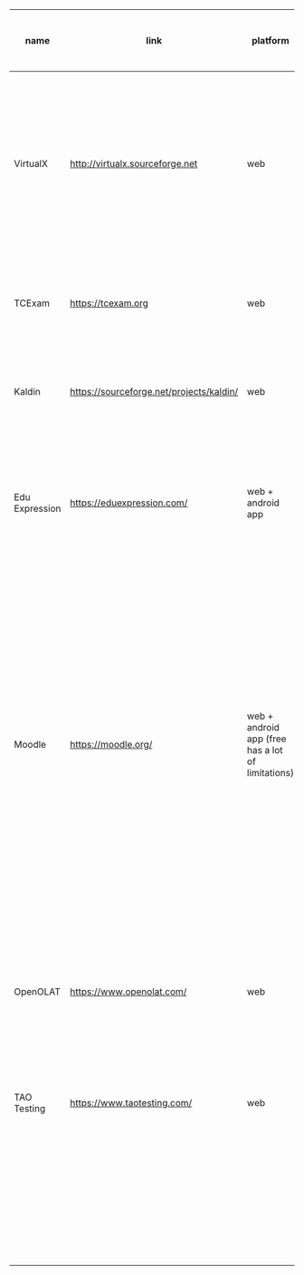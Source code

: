 | name           | link                                     | platform                                          | adapted for mobile | multiple language support | programming languages | support for writing formulas | notifications of scheduled exams | reports, summaries                                  | calendar | document sharing | discussion forum              | homework    | import/export questions and users | questions types                                                                                                                                                                                                                                                                                                                                                                                                                            | notes                                                                                                                          | can generate printable PDF documents | entities                                                                                       | design/UI | demo                                       | questions randomizing | needs to be purchased                                                                               | leaderboard | paid exams (student pays) | various roles (apart from teacher/student) | popularity                                                            |
|----------------|------------------------------------------|---------------------------------------------------|--------------------|---------------------------|-----------------------|------------------------------|----------------------------------|-----------------------------------------------------|----------|------------------|-------------------------------|-------------|-----------------------------------|--------------------------------------------------------------------------------------------------------------------------------------------------------------------------------------------------------------------------------------------------------------------------------------------------------------------------------------------------------------------------------------------------------------------------------------------|--------------------------------------------------------------------------------------------------------------------------------|--------------------------------------|------------------------------------------------------------------------------------------------|-----------|--------------------------------------------|-----------------------|-----------------------------------------------------------------------------------------------------|-------------|---------------------------|--------------------------------------------|-----------------------------------------------------------------------|
| VirtualX       | http://virtualx.sourceforge.net          | web                                               | yes                | yes                       | Ruby                  | yes                          | yes                              | yes, a lot                                          | no       | yes              | yes                           | yes         | yes                               | Multiple Choice, Multle Selection, Fill ups, Yes or No, True or False, Drag and Drop, Image Based, Matching, Hierarchical Ordering, Descriptive, and Feedback questions such as Matrix and Likert                                                                                                                                                                                                                                          | Rudy is not very popular language so may be difficult to develop                                                               | no                                   | subjects, courses, exams, sub-courses                                                          | good      | http://demo.myvirtualx.com/                | yes                   | has paid pro version with more features                                                             | no          | no                        | no                                         | 15 300  search hits, downloads - 2513                                 |
| TCExam         | https://tcexam.org                       | web                                               | yes                | yes                       | PHP/LAMP              | yes                          | no                               | yes                                                 | no       | no               | no                            | no          | yes                               | Multiple Choices, Multle Selection, Text (free answer), Hierarchical Ordering                                                                                                                                                                                                                                                                                                                                                              | -                                                                                                                              | yes                                  | modules and topics                                                                             | very old  | https://www.softaculous.com/demos/TCExam   | yes                   | need to purchase license for commercial usage                                                       | no          | no                        | no                                         | 57 900 search hits, github stars - 359                                |
| Kaldin         | https://sourceforge.net/projects/kaldin/ | web                                               | unknown            | no                        | JSP, Java, JavaScript | unknown                      | yes                              | yes                                                 | no       | no               | no                            | no          | yes                               | Multiple/single choice, true/false, yes/no type questions                                                                                                                                                                                                                                                                                                                                                                                  | not much info about it. they even don't have a site. only code on sourceforge                                                  | unknown                              | questions, exams                                                                               | ok        | not found                                  | yes                   | no                                                                                                  | no          | no                        | no                                         | 34 500 search hits, downloads - 1328                                  |
| Edu Expression | https://eduexpression.com/               | web + android app                                 | yes                | no                        | PHP/LAMP              | no                           | yes                              | yes, a lot                                          | no       | no               | no                            | no          | no                                | Multiple/single choice, true/false, free text, fill blanks                                                                                                                                                                                                                                                                                                                                                                                 | all features listed are for lite version                                                                                       | no                                   | subjects, exams                                                                                | good      | https://demos.zuxus.net/edulite/Completes  | unknown               | yes - 3 paid versions from $29 to $89. The Source code will cost additional of $350 for Android App | yes         | yes                       | no                                         | 199 000 000  search hits, site says "Loved by 1000s of Organizations" |
| Moodle         | https://moodle.org/                      | web + android app (free has a lot of limitations) | yes                | yes                       | PHP/LAMP, Javascript  | yes                          | yes                              | yes, a lot + analytics, personalised learning plans | yes      | yes              | yes, also chats with teachers | yes         | yes                               |     2.1 Calculated     2.2 Calculated multi-choice     2.3 Calculated simple     2.4 Drag and drop into text     2.5 Drag and drop markers     2.6 Drag and drop onto image     2.7 Description     2.8 Essay     2.9 Matching     2.10 Embedded Answers (Cloze Test / Gap Fill)     2.11 Multiple choice     2.12 Short Answer     2.13 Numerical     2.14 Random short-answer matching     2.15 Select missing words     2.16 True/False | it's not only for exams, but also for courses (mainly for courses). very popular - thousands of free community-created plugins | no                                   | courses, chats, external tool, glossary, feedback, forum, lesson, assignment, survey, wiki etc | good      | https://moodle.org/demo                    | yes                   | no if u use community version                                                                       | no          | yes (via plugins)         | yes (manager, parent, privacy officer)     | 55 300 000  search hits, downloads - 18 302                           |
| OpenOLAT       | https://www.openolat.com/                | web                                               | yes                | yes                       | java                  | yes                          | yes                              | yes                                                 | yes      | yes              | yes, chats, blogs             | yes (tasks) | yes                               | single choice, multiple choice, Matrix, Drag&Drop, True/false, Gap text/fill blank, Numerical input, Hottext, Essay, File upload, Drawing                                                                                                                                                                                                                                                                                                  | it's also not only for exams, but also for courses (mainly for courses)                                                        | no                                   | courses, exams, wikis, portoflio, videos, podcasts                                             | good      | demo.olat.org                              | yes                   | no                                                                                                  | no          | yes                       | yes (manager)                              | 60 500 search hits, github stars - 90                                 |
| TAO Testing    | https://www.taotesting.com/              | web                                               | no                 | yes                       | PHP/LAMP              | yes                          | no                               | yes                                                 | no       | no               | no                            | no          | yes                               | choice, order, associate, match, hottext, gap match, slider, extended text                                                                                                                                                                                                                                                                                                                                                                 |                                                                                                                                | no                                   | exams                                                                                          | ok        | https://demo.taotesting.com/tao/Main/login | yes                   | no if u use community version                                                                       | no          | no                        | no                                         | 57 000 000 search hits, github stars - 68                             |
|                |                                          |                                                   |                    |                           |                       |                              |                                  |                                                     |          |                  |                               |             |                                   |                                                                                                                                                                                                                                                                                                                                                                                                                                            |                                                                                                                                |                                      |                                                                                                |           |                                            |                       |                                                                                                     |             |                           |                                            |                                                                       |
|                |                                          |                                                   |                    |                           |                       |                              |                                  |                                                     |          |                  |                               |             |                                   |                                                                                                                                                                                                                                                                                                                                                                                                                                            |                                                                                                                                |                                      |                                                                                                |           |                                            |                       |                                                                                                     |             |                           |                                            |                                                                       |
|                |                                          |                                                   |                    |                           |                       |                              |                                  |                                                     |          |                  |                               |             |                                   |                                                                                                                                                                                                                                                                                                                                                                                                                                            |                                                                                                                                |                                      |                                                                                                |           |                                            |                       |                                                                                                     |             |                           |                                            |                                                                       |
|                |                                          |                                                   |                    |                           |                       |                              |                                  |                                                     |          |                  |                               |             |                                   |                                                                                                                                                                                                                                                                                                                                                                                                                                            |                                                                                                                                |                                      |                                                                                                |           |                                            |                       |                                                                                                     |             |                           |                                            |                                                                       |
|                |                                          |                                                   |                    |                           |                       |                              |                                  |                                                     |          |                  |                               |             |                                   |                                                                                                                                                                                                                                                                                                                                                                                                                                            |                                                                                                                                |                                      |                                                                                                |           |                                            |                       |                                                                                                     |             |                           |                                            |                                                                       |
|                |                                          |                                                   |                    |                           |                       |                              |                                  |                                                     |          |                  |                               |             |                                   |                                                                                                                                                                                                                                                                                                                                                                                                                                            |                                                                                                                                |                                      |                                                                                                |           |                                            |                       |                                                                                                     |             |                           |                                            |                                                                       |
|                |                                          |                                                   |                    |                           |                       |                              |                                  |                                                     |          |                  |                               |             |                                   |                                                                                                                                                                                                                                                                                                                                                                                                                                            |                                                                                                                                |                                      |                                                                                                |           |                                            |                       |                                                                                                     |             |                           |                                            |                                                                       |
|                |                                          |                                                   |                    |                           |                       |                              |                                  |                                                     |          |                  |                               |             |                                   |                                                                                                                                                                                                                                                                                                                                                                                                                                            |                                                                                                                                |                                      |                                                                                                |           |                                            |                       |                                                                                                     |             |                           |                                            |                                                                       |
|                |                                          |                                                   |                    |                           |                       |                              |                                  |                                                     |          |                  |                               |             |                                   |                                                                                                                                                                                                                                                                                                                                                                                                                                            |                                                                                                                                |                                      |                                                                                                |           |                                            |                       |                                                                                                     |             |                           |                                            |                                                                       |
|                |                                          |                                                   |                    |                           |                       |                              |                                  |                                                     |          |                  |                               |             |                                   |                                                                                                                                                                                                                                                                                                                                                                                                                                            |                                                                                                                                |                                      |                                                                                                |           |                                            |                       |                                                                                                     |             |                           |                                            |                                                                       |
|                |                                          |                                                   |                    |                           |                       |                              |                                  |                                                     |          |                  |                               |             |                                   |                                                                                                                                                                                                                                                                                                                                                                                                                                            |                                                                                                                                |                                      |                                                                                                |           |                                            |                       |                                                                                                     |             |                           |                                            |                                                                       |
|                |                                          |                                                   |                    |                           |                       |                              |                                  |                                                     |          |                  |                               |             |                                   |                                                                                                                                                                                                                                                                                                                                                                                                                                            |                                                                                                                                |                                      |                                                                                                |           |                                            |                       |                                                                                                     |             |                           |                                            |                                                                       |
|                |                                          |                                                   |                    |                           |                       |                              |                                  |                                                     |          |                  |                               |             |                                   |                                                                                                                                                                                                                                                                                                                                                                                                                                            |                                                                                                                                |                                      |                                                                                                |           |                                            |                       |                                                                                                     |             |                           |                                            |                                                                       |
|                |                                          |                                                   |                    |                           |                       |                              |                                  |                                                     |          |                  |                               |             |                                   |                                                                                                                                                                                                                                                                                                                                                                                                                                            |                                                                                                                                |                                      |                                                                                                |           |                                            |                       |                                                                                                     |             |                           |                                            |                                                                       |
|                |                                          |                                                   |                    |                           |                       |                              |                                  |                                                     |          |                  |                               |             |                                   |                                                                                                                                                                                                                                                                                                                                                                                                                                            |                                                                                                                                |                                      |                                                                                                |           |                                            |                       |                                                                                                     |             |                           |                                            |                                                                       |
|                |                                          |                                                   |                    |                           |                       |                              |                                  |                                                     |          |                  |                               |             |                                   |                                                                                                                                                                                                                                                                                                                                                                                                                                            |                                                                                                                                |                                      |                                                                                                |           |                                            |                       |                                                                                                     |             |                           |                                            |                                                                       |
|                |                                          |                                                   |                    |                           |                       |                              |                                  |                                                     |          |                  |                               |             |                                   |                                                                                                                                                                                                                                                                                                                                                                                                                                            |                                                                                                                                |                                      |                                                                                                |           |                                            |                       |                                                                                                     |             |                           |                                            |                                                                       |
|                |                                          |                                                   |                    |                           |                       |                              |                                  |                                                     |          |                  |                               |             |                                   |                                                                                                                                                                                                                                                                                                                                                                                                                                            |                                                                                                                                |                                      |                                                                                                |           |                                            |                       |                                                                                                     |             |                           |                                            |                                                                       |
|                |                                          |                                                   |                    |                           |                       |                              |                                  |                                                     |          |                  |                               |             |                                   |                                                                                                                                                                                                                                                                                                                                                                                                                                            |                                                                                                                                |                                      |                                                                                                |           |                                            |                       |                                                                                                     |             |                           |                                            |                                                                       |
|                |                                          |                                                   |                    |                           |                       |                              |                                  |                                                     |          |                  |                               |             |                                   |                                                                                                                                                                                                                                                                                                                                                                                                                                            |                                                                                                                                |                                      |                                                                                                |           |                                            |                       |                                                                                                     |             |                           |                                            |                                                                       |
|                |                                          |                                                   |                    |                           |                       |                              |                                  |                                                     |          |                  |                               |             |                                   |                                                                                                                                                                                                                                                                                                                                                                                                                                            |                                                                                                                                |                                      |                                                                                                |           |                                            |                       |                                                                                                     |             |                           |                                            |                                                                       |
|                |                                          |                                                   |                    |                           |                       |                              |                                  |                                                     |          |                  |                               |             |                                   |                                                                                                                                                                                                                                                                                                                                                                                                                                            |                                                                                                                                |                                      |                                                                                                |           |                                            |                       |                                                                                                     |             |                           |                                            |                                                                       |
|                |                                          |                                                   |                    |                           |                       |                              |                                  |                                                     |          |                  |                               |             |                                   |                                                                                                                                                                                                                                                                                                                                                                                                                                            |                                                                                                                                |                                      |                                                                                                |           |                                            |                       |                                                                                                     |             |                           |                                            |                                                                       |
|                |                                          |                                                   |                    |                           |                       |                              |                                  |                                                     |          |                  |                               |             |                                   |                                                                                                                                                                                                                                                                                                                                                                                                                                            |                                                                                                                                |                                      |                                                                                                |           |                                            |                       |                                                                                                     |             |                           |                                            |                                                                       |
|                |                                          |                                                   |                    |                           |                       |                              |                                  |                                                     |          |                  |                               |             |                                   |                                                                                                                                                                                                                                                                                                                                                                                                                                            |                                                                                                                                |                                      |                                                                                                |           |                                            |                       |                                                                                                     |             |                           |                                            |                                                                       |
|                |                                          |                                                   |                    |                           |                       |                              |                                  |                                                     |          |                  |                               |             |                                   |                                                                                                                                                                                                                                                                                                                                                                                                                                            |                                                                                                                                |                                      |                                                                                                |           |                                            |                       |                                                                                                     |             |                           |                                            |                                                                       |
|                |                                          |                                                   |                    |                           |                       |                              |                                  |                                                     |          |                  |                               |             |                                   |                                                                                                                                                                                                                                                                                                                                                                                                                                            |                                                                                                                                |                                      |                                                                                                |           |                                            |                       |                                                                                                     |             |                           |                                            |                                                                       |
|                |                                          |                                                   |                    |                           |                       |                              |                                  |                                                     |          |                  |                               |             |                                   |                                                                                                                                                                                                                                                                                                                                                                                                                                            |                                                                                                                                |                                      |                                                                                                |           |                                            |                       |                                                                                                     |             |                           |                                            |                                                                       |
|                |                                          |                                                   |                    |                           |                       |                              |                                  |                                                     |          |                  |                               |             |                                   |                                                                                                                                                                                                                                                                                                                                                                                                                                            |                                                                                                                                |                                      |                                                                                                |           |                                            |                       |                                                                                                     |             |                           |                                            |                                                                       |
|                |                                          |                                                   |                    |                           |                       |                              |                                  |                                                     |          |                  |                               |             |                                   |                                                                                                                                                                                                                                                                                                                                                                                                                                            |                                                                                                                                |                                      |                                                                                                |           |                                            |                       |                                                                                                     |             |                           |                                            |                                                                       |
|                |                                          |                                                   |                    |                           |                       |                              |                                  |                                                     |          |                  |                               |             |                                   |                                                                                                                                                                                                                                                                                                                                                                                                                                            |                                                                                                                                |                                      |                                                                                                |           |                                            |                       |                                                                                                     |             |                           |                                            |                                                                       |
|                |                                          |                                                   |                    |                           |                       |                              |                                  |                                                     |          |                  |                               |             |                                   |                                                                                                                                                                                                                                                                                                                                                                                                                                            |                                                                                                                                |                                      |                                                                                                |           |                                            |                       |                                                                                                     |             |                           |                                            |                                                                       |
|                |                                          |                                                   |                    |                           |                       |                              |                                  |                                                     |          |                  |                               |             |                                   |                                                                                                                                                                                                                                                                                                                                                                                                                                            |                                                                                                                                |                                      |                                                                                                |           |                                            |                       |                                                                                                     |             |                           |                                            |                                                                       |
|                |                                          |                                                   |                    |                           |                       |                              |                                  |                                                     |          |                  |                               |             |                                   |                                                                                                                                                                                                                                                                                                                                                                                                                                            |                                                                                                                                |                                      |                                                                                                |           |                                            |                       |                                                                                                     |             |                           |                                            |                                                                       |
|                |                                          |                                                   |                    |                           |                       |                              |                                  |                                                     |          |                  |                               |             |                                   |                                                                                                                                                                                                                                                                                                                                                                                                                                            |                                                                                                                                |                                      |                                                                                                |           |                                            |                       |                                                                                                     |             |                           |                                            |                                                                       |
|                |                                          |                                                   |                    |                           |                       |                              |                                  |                                                     |          |                  |                               |             |                                   |                                                                                                                                                                                                                                                                                                                                                                                                                                            |                                                                                                                                |                                      |                                                                                                |           |                                            |                       |                                                                                                     |             |                           |                                            |                                                                       |
|                |                                          |                                                   |                    |                           |                       |                              |                                  |                                                     |          |                  |                               |             |                                   |                                                                                                                                                                                                                                                                                                                                                                                                                                            |                                                                                                                                |                                      |                                                                                                |           |                                            |                       |                                                                                                     |             |                           |                                            |                                                                       |